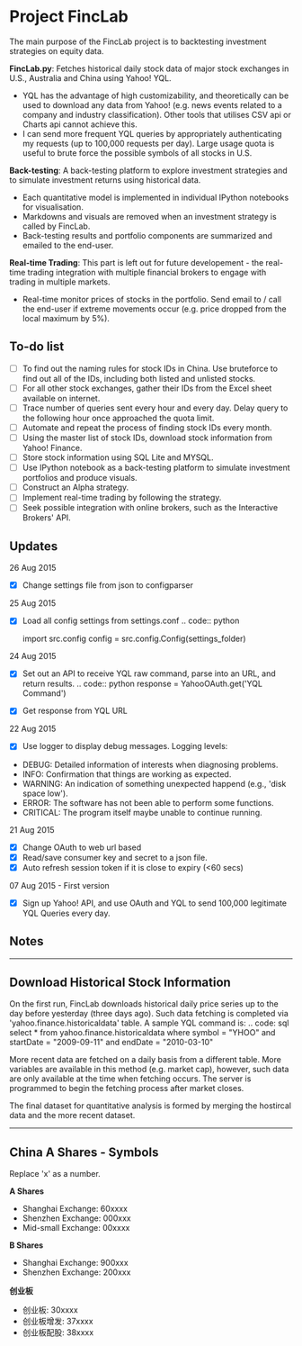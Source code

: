 Project FincLab
==

The main purpose of the FincLab project is to backtesting investment strategies on equity data.

**FincLab.py**: Fetches historical daily stock data of major stock exchanges in U.S., Australia and China using Yahoo! YQL.
- YQL has the advantage of high customizability, and theoretically can be used to download any data from Yahoo! (e.g. news events related to a company and industry classification). Other tools that utilises CSV api or Charts api cannot achieve this.
- I can send more frequent YQL queries by appropriately authenticating my requests (up to 100,000 requests per day). Large usage quota is useful to brute force the possible symbols of all stocks in U.S.

**Back-testing**: A back-testing platform to explore investment strategies and to simulate investment returns using historical data.
- Each quantitative model is implemented in individual IPython notebooks for visualisation.
- Markdowns and visuals are removed when an investment strategy is called by FincLab.
- Back-testing results and portfolio components are summarized and emailed to the end-user.

**Real-time Trading**: This part is left out for future developement - the real-time trading integration with multiple financial brokers to engage with trading in multiple markets.
- Real-time monitor prices of stocks in the portfolio. Send email to / call the end-user if extreme movements occur (e.g. price dropped from the local maximum by 5%).

## To-do list
- [ ] To find out the naming rules for stock IDs in China. Use bruteforce to find out all of the IDs, including both listed and unlisted stocks.
- [ ] For all other stock exchanges, gather their IDs from the Excel sheet available on internet.
- [ ] Trace number of queries sent every hour and every day. Delay query to the following hour once approached the quota limit.
- [ ] Automate and repeat the process of finding stock IDs every month.
- [ ] Using the master list of stock IDs, download stock information from Yahoo! Finance.
- [ ] Store stock information using SQL Lite and MYSQL.
- [ ] Use IPython notebook as a back-testing platform to simulate investment portfolios and produce visuals.
- [ ] Construct an Alpha strategy.
- [ ] Implement real-time trading by following the strategy.
- [ ] Seek possible integration with online brokers, such as the Interactive Brokers' API.

## Updates
26 Aug 2015
- [X] Change settings file from json to configparser

25 Aug 2015
- [X] Load all config settings from settings.conf
.. code:: python

    import src.config
    config = src.config.Config(settings_folder)

24 Aug 2015
- [X] Set out an API to receive YQL raw command, parse into an URL, and return results.
.. code:: python
        response = YahooOAuth.get('YQL Command')
        
- [X] Get response from YQL URL

22 Aug 2015
- [X] Use logger to display debug messages. Logging levels:
 - DEBUG: Detailed information of interests when diagnosing problems.
 - INFO: Confirmation that things are working as expected.
 - WARNING: An indication of something unexpected happend (e.g., 'disk space low').
 - ERROR: The software has not been able to perform some functions.
 - CRITICAL: The program itself maybe unable to continue running.

21 Aug 2015
- [X] Change OAuth to web url based
- [X] Read/save consumer key and secret to a json file.
- [X] Auto refresh session token if it is close to expiry (<60 secs)

07 Aug 2015 - First version
- [X] Sign up Yahoo! API, and use OAuth and YQL to send 100,000 legitimate YQL Queries every day.

## Notes
-------------------------------------
Download Historical Stock Information
-------------------------------------
On the first run, FincLab downloads historical daily price series up to the day before yesterday (three days ago). Such data fetching is completed via 'yahoo.finance.historicaldata' table. A sample YQL command is:
.. code: sql
    select * from yahoo.finance.historicaldata where symbol = "YHOO" and startDate = "2009-09-11" and endDate = "2010-03-10"

More recent data are fetched on a daily basis from a different table. More variables are available in this method (e.g. market cap), however, such data are only available at the time when fetching occurs. The server is programmed to begin the fetching process after market closes.

The final dataset for quantitative analysis is formed by merging the hostircal data and the more recent dataset.

------------------------
China A Shares - Symbols
------------------------
Replace 'x' as a number.

**A Shares**
- Shanghai Exchange: 60xxxx
- Shenzhen Exchange: 000xxx
- Mid-small Exchange: 00xxxx

**B Shares**
- Shanghai Exchange: 900xxx
- Shenzhen Exchange: 200xxx

**创业板**
- 创业板: 30xxxx
- 创业板增发: 37xxxx
- 创业板配股: 38xxxx

